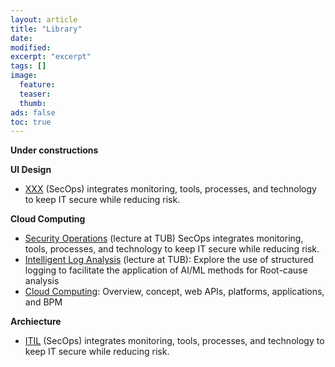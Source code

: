 ```yaml
---
layout: article
title: "Library"
date:
modified:
excerpt: "excerpt"
tags: []
image:
  feature:
  teaser:
  thumb:
ads: false
toc: true
---  
```


**Under constructions**

**UI Design**
- [XXX](/library/2023-04-12-Security_Operations_Lecture.pdf) (SecOps) integrates monitoring, tools, processes, and technology to keep IT secure while reducing risk.

**Cloud Computing**
- [Security Operations](/library/2023-04-12-Security_Operations_Lecture.pdf) (lecture at TUB) SecOps integrates monitoring, tools, processes, and technology to keep IT secure while reducing risk.
- [Intelligent Log Analysis](/library/2020-02-22-Intelligent_Log_Analysis_lecture.pdf) (lecture at TUB): Explore the use of structured logging to facilitate the application of AI/ML methods for Root-cause analysis
- [Cloud Computing](/library/cloud_computing): Overview, concept, web APIs, platforms, applications, and BPM  

**Archiecture**
- [ITIL](/library/2023-04-12-Security_Operations_Lecture.pdf) (SecOps) integrates monitoring, tools, processes, and technology to keep IT secure while reducing risk.


